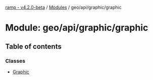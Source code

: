[ramp - v4.2.0-beta](../README.md) / [Modules](../modules.md) / geo/api/graphic/graphic

# Module: geo/api/graphic/graphic

## Table of contents

### Classes

- [Graphic](../classes/geo_api_graphic_graphic.Graphic.md)
